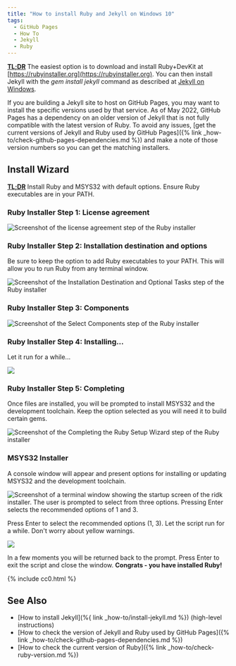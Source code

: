 ```yaml
---
title: "How to install Ruby and Jekyll on Windows 10"
tags:
  - GitHub Pages
  - How To
  - Jekyll
  - Ruby
---
```


**[TL;DR](https://en.wiktionary.org/wiki/tl;dr)** The easiest option is to download and install Ruby+DevKit at [https://rubyinstaller.org](https://rubyinstaller.org). You can then install Jekyll with the *gem install jekyll* command as described at [Jekyll on Windows](https://jekyllrb.com/docs/installation/windows/).

If you are building a Jekyll site to host on GitHub Pages, you may want to install the specific versions used by that service. As of May 2022, GitHub Pages has a dependency on an older version of Jekyll that is not fully compatible with the latest version of Ruby. To avoid any issues, [get the current versions of Jekyll and Ruby used by GitHub Pages]({% link _how-to/check-github-pages-dependencies.md %}) and make a note of those version numbers so you can get the matching installers.

## Install Wizard

**[TL;DR](https://en.wiktionary.org/wiki/tl;dr)** Install Ruby and MSYS32 with default options. Ensure Ruby executables are in your PATH. 

### Ruby Installer Step 1: License agreement
![Screenshot of the license agreement step of the Ruby installer](/assets/how-to/install-ruby-and-jekyll-on-windows/ruby-installer-step-1-license.png)

### Ruby Installer Step 2: Installation destination and options

Be sure to keep the option to add Ruby executables to your PATH. This will allow you to run Ruby from any terminal window.

![Screenshot of the Installation Destination and Optional Tasks step of the Ruby installer](/assets/how-to/install-ruby-and-jekyll-on-windows/ruby-installer-step-2-destination.png)

### Ruby Installer Step 3: Components

![Screenshot of the Select Components step of the Ruby installer](/assets/how-to/install-ruby-and-jekyll-on-windows/ruby-installer-step-3-components.png)

### Ruby Installer Step 4: Installing...

Let it run for a while...

![](/assets/how-to/install-ruby-and-jekyll-on-windows/ruby-installer-step-4-installing.png)

### Ruby Installer Step 5: Completing

Once files are installed, you will be prompted to install MSYS32 and the development toolchain. Keep the option selected as you will need it to build certain gems.

![Screenshot of the Completing the Ruby Setup Wizard step of the Ruby installer](/assets/how-to/install-ruby-and-jekyll-on-windows/ruby-installer-step-5-completing.png)

### MSYS32 Installer

A console window will appear and present options for installing or updating MSYS32 and the development toolchain. 

![Screenshot of a terminal window showing the startup screen of the ridk installer. The user is prompted to select from three options. Pressing Enter selects the recommended options of 1 and 3.](/assets/how-to/install-ruby-and-jekyll-on-windows/ridk-install-1.png)

Press Enter to select the recommended options (1, 3). Let the script run for a while. Don't worry about yellow warnings.

![](/assets/how-to/install-ruby-and-jekyll-on-windows/ridk-install-3.png)

In a few moments you will be returned back to the prompt. Press Enter to exit the script and close the window. **Congrats - you have installed Ruby!**

{% include cc0.html %}

## See Also

* [How to install Jekyll](%{ link _how-to/install-jekyll.md %}) (high-level instructions)
* [How to check the version of Jekyll and Ruby used by GitHub Pages]({% link _how-to/check-github-pages-dependencies.md %})
* [How to check the current version of Ruby]({% link _how-to/check-ruby-version.md %})

